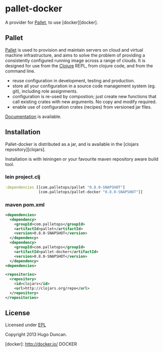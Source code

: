 # pallet-docker

A provider for [Pallet][palletops], to use [docker][docker].

## Pallet

[Pallet][palletops] is used to provision and maintain servers on cloud and
virtual machine infrastructure, and aims to solve the problem of providing a
consistently configured running image across a range of clouds.  It is designed
for use from the [Clojure][clojure] REPL, from clojure code, and from the
command line.

- reuse configuration in development, testing and production.
- store all your configuration in a source code management system (eg. git),
  including role assignments.
- configuration is re-used by compostion; just create new functions that call
  existing crates with new arguments. No copy and modify required.
- enable use of configuration crates (recipes) from versioned jar files.

[Documentation][docs] is available.

## Installation

Pallet-docker is distributed as a jar, and is available in the
[clojars repository][clojars].

Installation is with leiningen or your favourite maven repository aware build
tool.

### lein project.clj

```clojure
:dependencies [[com.palletops/pallet "0.8.0-SNAPSHOT"]
               [com.palletops/pallet-docker "0.8.0-SNAPSHOT"]]
```

### maven pom.xml

```xml
<dependencies>
  <dependency>
    <groupId>com.palletops</groupId>
    <artifactId>pallet</artifactId>
    <version>0.8.0-SNAPSHOT</version>
  </dependency>
  <dependency>
    <groupId>com.palletops</groupId>
    <artifactId>pallet-docker</artifactId>
    <version>0.8.0-SNAPSHOT</version>
  </dependency>
<dependencies>

<repositories>
  <repository>
    <id>clojars</id>
    <url>http://clojars.org/repo</url>
  </repository>
</repositories>
```

## License

Licensed under [EPL](http://www.eclipse.org/legal/epl-v10.html)

Copyright 2013 Hugo Duncan.

[palletops]: http://palletops.com "Pallet site"
[docs]: http://palletops.com/doc "Pallet Documentation"
[ml]: http://groups.google.com/group/pallet-clj "Pallet mailing list"
[clojure]: http://clojure.org "Clojure"
[docker]: http://docker.io/ DOCKER
